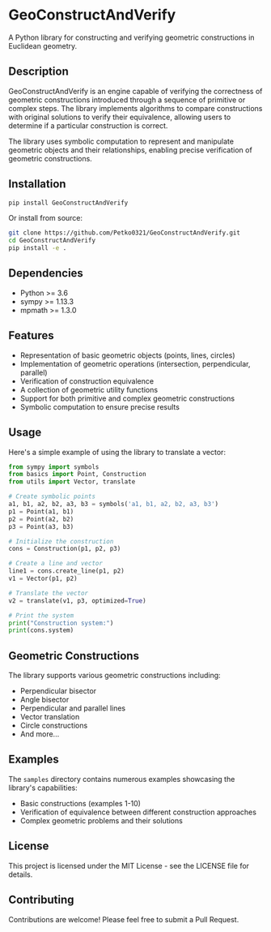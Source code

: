 # GeoConstructAndVerify

A Python library for constructing and verifying geometric constructions in Euclidean geometry.

## Description

GeoConstructAndVerify is an engine capable of verifying the correctness of geometric constructions introduced through a sequence of primitive or complex steps. The library implements algorithms to compare constructions with original solutions to verify their equivalence, allowing users to determine if a particular construction is correct.

The library uses symbolic computation to represent and manipulate geometric objects and their relationships, enabling precise verification of geometric constructions.

## Installation

```bash
pip install GeoConstructAndVerify
```

Or install from source:

```bash
git clone https://github.com/Petko0321/GeoConstructAndVerify.git
cd GeoConstructAndVerify
pip install -e .
```

## Dependencies

- Python >= 3.6
- sympy >= 1.13.3
- mpmath >= 1.3.0

## Features

- Representation of basic geometric objects (points, lines, circles)
- Implementation of geometric operations (intersection, perpendicular, parallel)
- Verification of construction equivalence
- A collection of geometric utility functions
- Support for both primitive and complex geometric constructions
- Symbolic computation to ensure precise results

## Usage

Here's a simple example of using the library to translate a vector:

```python
from sympy import symbols
from basics import Point, Construction
from utils import Vector, translate

# Create symbolic points
a1, b1, a2, b2, a3, b3 = symbols('a1, b1, a2, b2, a3, b3')
p1 = Point(a1, b1)
p2 = Point(a2, b2)
p3 = Point(a3, b3)

# Initialize the construction
cons = Construction(p1, p2, p3)

# Create a line and vector
line1 = cons.create_line(p1, p2)
v1 = Vector(p1, p2)

# Translate the vector
v2 = translate(v1, p3, optimized=True)

# Print the system
print("Construction system:")
print(cons.system)
```

## Geometric Constructions

The library supports various geometric constructions including:

- Perpendicular bisector
- Angle bisector
- Perpendicular and parallel lines
- Vector translation
- Circle constructions
- And more...

## Examples

The `samples` directory contains numerous examples showcasing the library's capabilities:

- Basic constructions (examples 1-10)
- Verification of equivalence between different construction approaches
- Complex geometric problems and their solutions

## License

This project is licensed under the MIT License - see the LICENSE file for details.

## Contributing

Contributions are welcome! Please feel free to submit a Pull Request.
